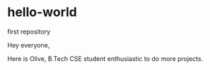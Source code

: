 # hello-world
first repository

Hey everyone,

Here is Olive, B.Tech CSE student enthusiastic to do more projects.
